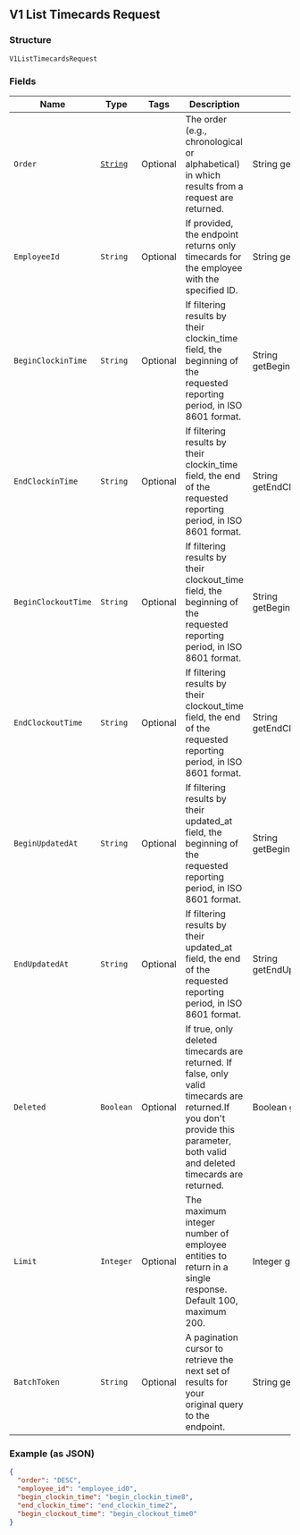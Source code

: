 ## V1 List Timecards Request

### Structure

`V1ListTimecardsRequest`

### Fields

| Name | Type | Tags | Description | Getter |
|  --- | --- | --- | --- | --- |
| `Order` | [`String`](/doc/models/sort-order.md) | Optional | The order (e.g., chronological or alphabetical) in which results from a request are returned. | String getOrder() |
| `EmployeeId` | `String` | Optional | If provided, the endpoint returns only timecards for the employee with the specified ID. | String getEmployeeId() |
| `BeginClockinTime` | `String` | Optional | If filtering results by their clockin_time field, the beginning of the requested reporting period, in ISO 8601 format. | String getBeginClockinTime() |
| `EndClockinTime` | `String` | Optional | If filtering results by their clockin_time field, the end of the requested reporting period, in ISO 8601 format. | String getEndClockinTime() |
| `BeginClockoutTime` | `String` | Optional | If filtering results by their clockout_time field, the beginning of the requested reporting period, in ISO 8601 format. | String getBeginClockoutTime() |
| `EndClockoutTime` | `String` | Optional | If filtering results by their clockout_time field, the end of the requested reporting period, in ISO 8601 format. | String getEndClockoutTime() |
| `BeginUpdatedAt` | `String` | Optional | If filtering results by their updated_at field, the beginning of the requested reporting period, in ISO 8601 format. | String getBeginUpdatedAt() |
| `EndUpdatedAt` | `String` | Optional | If filtering results by their updated_at field, the end of the requested reporting period, in ISO 8601 format. | String getEndUpdatedAt() |
| `Deleted` | `Boolean` | Optional | If true, only deleted timecards are returned. If false, only valid timecards are returned.If you don't provide this parameter, both valid and deleted timecards are returned. | Boolean getDeleted() |
| `Limit` | `Integer` | Optional | The maximum integer number of employee entities to return in a single response. Default 100, maximum 200. | Integer getLimit() |
| `BatchToken` | `String` | Optional | A pagination cursor to retrieve the next set of results for your<br>original query to the endpoint. | String getBatchToken() |

### Example (as JSON)

```json
{
  "order": "DESC",
  "employee_id": "employee_id0",
  "begin_clockin_time": "begin_clockin_time8",
  "end_clockin_time": "end_clockin_time2",
  "begin_clockout_time": "begin_clockout_time0"
}
```


